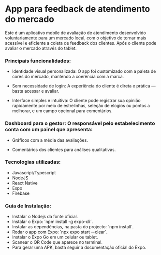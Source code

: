 # App para feedback de atendimento do mercado
Este é um aplicativo mobile de avaliação de atendimento desenvolvido voluntariamente para um mercado local, com o objetivo de tornar mais acessível e eficiente a coleta de feedback dos clientes. Após o cliente pode avaliar o mercado através do tablet.

### Principais funcionalidades:

- Identidade visual personalizada: O app foi customizado com a paleta de cores do mercado, mantendo a coerência com a marca.

- Sem necessidade de login: A experiência do cliente é direta e prática — basta acessar e avaliar.

- Interface simples e intuitiva: O cliente pode registrar sua opinião rapidamente por meio de estrelinhas, seleção de elogios ou pontos a melhorar, e um campo opcional para comentários.

### Dashboard para o gestor: O responsável pelo estabelecimento conta com um painel que apresenta:

- Gráficos com a média das avaliações.

- Comentários dos clientes para análises qualitativas.

### Tecnologias utilizadas:

- Javascript/Typescript
- NodeJS
- React Native
- Expo
- Firebase

### Guia de Instalação:
- Instalar o Nodejs da fonte oficial.
- Instalar o Expo: ´npm install -g expo-cli´.
- Instalar as dependências, na pasta do projecto: ´npm install´.
- Rodar o app com Expo: ´npx expo start --clear´.
- Instalar o Expo Go em um celular ou tablet.
- Scanear o QR Code que aparece no terminal.
- Para gerar uma APK, basta seguir a documentação oficial do Expo.
